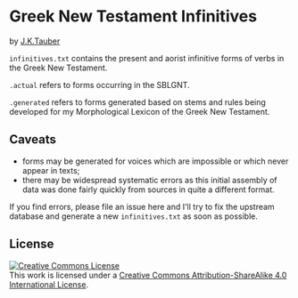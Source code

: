 # Greek New Testament Infinitives

by [J.K.Tauber](http://jktauber.com)

`infinitives.txt` contains the present and aorist infinitive forms of verbs in the Greek New Testament.

`.actual` refers to forms occurring in the SBLGNT.

`.generated` refers to forms generated based on stems and rules being developed for my Morphological Lexicon of the Greek New Testament.


## Caveats

  * forms may be generated for voices which are impossible or which never appear in texts;
  * there may be widespread systematic errors as this initial assembly of data was done fairly quickly from sources in quite a different format.

If you find errors, please file an issue here and I'll try to fix the upstream database and generate a new `infinitives.txt` as soon as possible.

## License

<a rel="license" href="http://creativecommons.org/licenses/by-sa/4.0/"><img alt="Creative Commons License" style="border-width:0" src="https://i.creativecommons.org/l/by-sa/4.0/88x31.png" /></a><br />This work is licensed under a <a rel="license" href="http://creativecommons.org/licenses/by-sa/4.0/">Creative Commons Attribution-ShareAlike 4.0 International License</a>.
